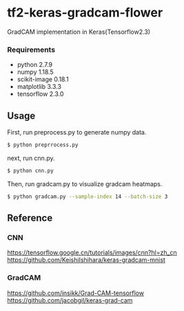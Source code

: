 # tf2-keras-gradcam-flower
GradCAM implementation in Keras(Tensorflow2.3)

### Requirements
- python 2.7.9
- numpy 1.18.5
- scikit-image 0.18.1
- matplotlib 3.3.3
- tensorflow 2.3.0

## Usage
First, run preprocess.py to generate numpy data.
```bash
$ python preprrocess.py
```

next, run cnn.py.
```bash
$ python cnn.py
```

Then, run gradcam.py to visualize gradcam heatmaps.
```bash
$ python gradcam.py --sample-index 14 --batch-size 3
```


## Reference
### CNN
https://tensorflow.google.cn/tutorials/images/cnn?hl=zh_cn  
https://github.com/KeishiIshihara/keras-gradcam-mnist  

### GradCAM
https://github.com/insikk/Grad-CAM-tensorflow  
https://github.com/jacobgil/keras-grad-cam  

